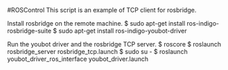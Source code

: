 #ROSControl
This script is an example of TCP client for rosbridge.

Install rosbridge on the remote machine.
$ sudo apt-get install ros-indigo-rosbridge-suite
$ sudo apt-get install ros-indigo-youbot-driver

Run the youbot driver and the rosbridge TCP server.
$ roscore
$ roslaunch rosbridge_server rosbridge_tcp.launch
$ sudo su - 
$ roslaunch youbot_driver_ros_interface youbot_driver.launch
